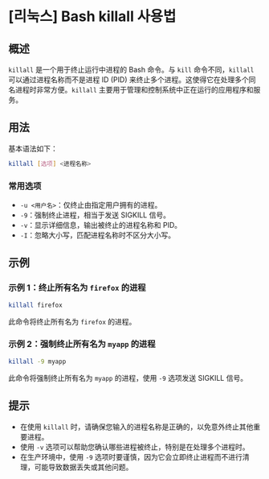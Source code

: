 # [리눅스] Bash killall 사용법

## 概述
`killall` 是一个用于终止运行中进程的 Bash 命令。与 `kill` 命令不同，`killall` 可以通过进程名称而不是进程 ID (PID) 来终止多个进程。这使得它在处理多个同名进程时非常方便。`killall` 主要用于管理和控制系统中正在运行的应用程序和服务。

## 用法
基本语法如下：
```bash
killall [选项] <进程名称>
```

### 常用选项
- `-u <用户名>`：仅终止由指定用户拥有的进程。
- `-9`：强制终止进程，相当于发送 SIGKILL 信号。
- `-v`：显示详细信息，输出被终止的进程名称和 PID。
- `-I`：忽略大小写，匹配进程名称时不区分大小写。

## 示例
### 示例 1：终止所有名为 `firefox` 的进程
```bash
killall firefox
```
此命令将终止所有名为 `firefox` 的进程。

### 示例 2：强制终止所有名为 `myapp` 的进程
```bash
killall -9 myapp
```
此命令将强制终止所有名为 `myapp` 的进程，使用 `-9` 选项发送 SIGKILL 信号。

## 提示
- 在使用 `killall` 时，请确保您输入的进程名称是正确的，以免意外终止其他重要进程。
- 使用 `-v` 选项可以帮助您确认哪些进程被终止，特别是在处理多个进程时。
- 在生产环境中，使用 `-9` 选项时要谨慎，因为它会立即终止进程而不进行清理，可能导致数据丢失或其他问题。